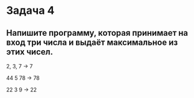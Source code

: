 # Задача 4 #
## Напишите программу, которая принимает на вход три числа и выдаёт максимальное из этих чисел. ##

2, 3, 7 -> 7

44 5 78 -> 78

22 3 9 -> 22